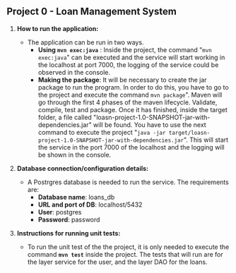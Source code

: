 ## **Project 0 - Loan Management System**

1. **How to run the application:**
    - The application can be run in two ways.
        - **Using `mvn exec:java`** : Inside the project, the command "`mvn exec:java`" can be executed and the service will start working in the localhost at port 7000, the logging of the service could be observed in the console.
        - **Making the package**: It will be necessary to create the jar package to run the program. In order to do this, you have to go to the project and execute the command `mvn package`". Maven will go through the first 4 phases of the maven lifecycle. Validate, compile, test and package. Once it has finished, inside the target folder, a file called "loasn-project-1.0-SNAPSHOT-jar-with-dependencies.jar" will be found. You have to use the next command to execute the project "`java -jar target/loasn-project-1.0-SNAPSHOT-jar-with-dependencies.jar`". This will start the service in the port 7000 of the localhost and the logging will be shown in the console.
    
2. **Database connection/configuration details:**
    - A Postrgres database is needed to run the service. The requirements are:
        - **Database name**: loans_db
        - **URL and port of DB**: localhost/5432
        - **User**: postgres
        - **Password**: password

3. **Instructions for running unit tests:**
    - To run the unit test of the the project, it is only needed to execute the command **`mvn test`** inside the project. The tests that will run are for the layer service for the user, and the layer DAO for the loans. 